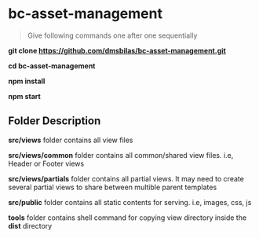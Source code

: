 # bc-asset-management

>Give following commands one after one sequentially

**git clone https://github.com/dmsbilas/bc-asset-management.git** 

**cd bc-asset-management**

**npm install**

**npm start**



## Folder Description

**src/views** folder contains all view files

**src/views/common** folder contains all common/shared view files. i.e, Header or Footer views

**src/views/partials** folder contains all partial views. It may need to create several partial views to share between multible parent templates

**src/public** folder contains all static contents for serving. i.e, images, css, js 

**tools** folder contains shell command for copying view directory inside the **dist** directory 
